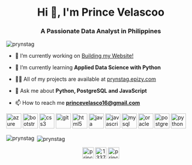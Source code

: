 <h1 align="center">Hi 👋, I'm Prince Velascoo</h1>
<h3 align="center">A Passionate Data Analyst in Philippines</h3>

<p align="left"> <img src="https://komarev.com/ghpvc/?username=prynstag" alt="prynstag" /> </p>

- 🔭 I’m currently working on [Building my Website!](prynstag.epizy.com)

- 🌱 I’m currently learning **Applied Data Science with Python**

- 👨‍💻 All of my projects are available at [prynstag.epizy.com](prynstag.epizy.com)

- 💬 Ask me about **Python, PostgreSQL and JavaScript**

- 📫 How to reach me **princevelasco16@gmail.com**

<p align="left"><img src="https://www.vectorlogo.zone/logos/microsoft_azure/microsoft_azure-icon.svg" alt="azure" width="40" height="40"/> <img src="https://devicons.github.io/devicon/devicon.git/icons/bootstrap/bootstrap-plain.svg" alt="bootstrap" width="40" height="40"/> <img src="https://devicons.github.io/devicon/devicon.git/icons/css3/css3-original-wordmark.svg" alt="css3" width="40" height="40"/> <img src="https://www.vectorlogo.zone/logos/git-scm/git-scm-icon.svg" alt="git" width="40" height="40"/> <img src="https://devicons.github.io/devicon/devicon.git/icons/html5/html5-original-wordmark.svg" alt="html5" width="40" height="40"/> <img src="https://devicons.github.io/devicon/devicon.git/icons/java/java-original-wordmark.svg" alt="java" width="40" height="40"/> <img src="https://devicons.github.io/devicon/devicon.git/icons/javascript/javascript-original.svg" alt="javascript" width="40" height="40"/> <img src="https://devicons.github.io/devicon/devicon.git/icons/mysql/mysql-original-wordmark.svg" alt="mysql" width="40" height="40"/> <img src="https://devicons.github.io/devicon/devicon.git/icons/oracle/oracle-original.svg" alt="oracle" width="40" height="40"/> <img src="https://devicons.github.io/devicon/devicon.git/icons/postgresql/postgresql-original-wordmark.svg" alt="postgresql" width="40" height="40"/> <img src="https://devicons.github.io/devicon/devicon.git/icons/python/python-original.svg" alt="python" width="40" height="40"/></p><p><img align="left" src="https://github-readme-stats.vercel.app/api/top-langs/?username=prynstag&layout=compact&hide=html" alt="prynstag" /></p>

<p>&nbsp;<img align="center" src="https://github-readme-stats.vercel.app/api?username=prynstag&show_icons=true" alt="prynstag" /></p>

<p align="center">
<a href="https://linkedin.com/in/princevelasco" target="blank"><img align="center" src="https://cdn.jsdelivr.net/npm/simple-icons@3.0.1/icons/linkedin.svg" alt="princevelasco" height="30" width="30" /></a>
<a href="https://stackoverflow.com/users/13379735" target="blank"><img align="center" src="https://cdn.jsdelivr.net/npm/simple-icons@3.0.1/icons/stackoverflow.svg" alt="13379735" height="30" width="30" /></a>
<a href="https://kaggle.com/princecarlvelasco" target="blank"><img align="center" src="https://cdn.jsdelivr.net/npm/simple-icons@3.0.1/icons/kaggle.svg" alt="princecarlvelasco" height="30" width="30" /></a>
</p>
